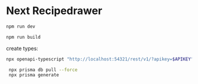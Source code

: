 # Next Recipedrawer

```bash
npm run dev

npm run build

```

create types:

```bash
npx openapi-typescript "http://localhost:54321/rest/v1/?apikey=$APIKEY" --output types/supabase.ts
```

```bash
 npx prisma db pull --force
 npx prisma generate
```
